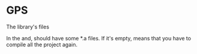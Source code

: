 GPS
===

The library's files

In the and, should have some *.a files. If it's empty, means that you have to compile all the project again.
